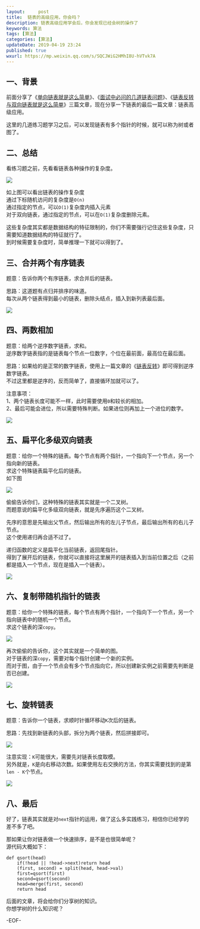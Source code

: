 ```yaml
---   
layout:     post  
title:  链表的高级应用，你会吗？
description: 链表高级应用学会后，你会发现已经会树的操作了  
keywords: 算法  
tags: [算法]    
categories: [算法]  
updateDate: 2019-04-19 23:24   
published: true 
wxurl: https://mp.weixin.qq.com/s/SQCJWiG2HMhI8U-hVTvk7A  
---  
```



## 一、背景  


前面分享了《[单向链表就是这么简单](https://mp.weixin.qq.com/s/rG1ehI-9QK8h7p6_KkRJew)》、《[面试中必问的几道链表问题](https://mp.weixin.qq.com/s/2tT4j-ePNeoktqkVNvAqJQ)》、《[链表反转与双向链表就是这么简单](https://mp.weixin.qq.com/s/EJwgXqkgTy5pIUvHQx4zgA)》三篇文章，现在分享一下链表的最后一篇文章：链表高级应用。  


这里的几道练习题学习之后，可以发现链表有多个指针的时候，就可以称为树或者图了。  


## 二、总结  


看练习题之前，先看看链表各种操作的复杂度。  


![](https://res2019.tiankonguse.com/images/2019/04/19/link-list-conclusion-001.png)  


如上图可以看出链表的操作复杂度  
通过下标随机访问的复杂度是`O(n)`  
通过指定的节点，可以`O(1)`复杂度内插入元素  
对于双向链表，通过指定的节点，可以在`O(1)`复杂度删除元素。  


这些复杂度其实都是数据结构的特征限制的，你们不需要强行记住这些复杂度，只需要知道数据结构的特征就行了。  
到时候需要复杂度时，简单推理一下就可以得到了。  


## 三、合并两个有序链表  


题意：告诉你两个有序链表，求合并后的链表。  


思路：这道题有点归并排序的味道。  
每次从两个链表得到最小的链表，删除头结点，插入到新列表最后面。  


![](https://res2019.tiankonguse.com/images/2019/04/19/link-list-conclusion-002.png)  


## 四、两数相加  


题意：给两个逆序数字链表，求和。  
逆序数字链表指的是链表每个节点一位数字，个位在最前面，最高位在最后面。  


思路：如果给的是正常的数字链表，使用上一篇文章的《[链表反转](https://mp.weixin.qq.com/s/EJwgXqkgTy5pIUvHQx4zgA)》即可得到逆序数字链表。  
不过这里都是逆序的，反而简单了，直接循环加就可以了。  


注意事项：  
1、两个链表长度可能不一样，此时需要使用`0`和较长的相加。  
2、最后可能会进位，所以需要特殊判断。如果进位则再加上一个进位的数字。  


![](https://res2019.tiankonguse.com/images/2019/04/19/link-list-conclusion-003.png)  


## 五、扁平化多级双向链表  


题意：给你一个特殊的链表。每个节点有两个指针，一个指向下一个节点，另一个指向新的链表。  
求这个特殊链表扁平化后的链表。  
如下图  


![](https://res2019.tiankonguse.com/images/2019/04/19/link-list-conclusion-004.png)  


偷偷告诉你们，这种特殊的链表其实就是一个二叉树。  
而题意说的扁平化多级双向链表，就是先序遍历这个二叉树。  


先序的意思是先输出父节点，然后输出所有的左儿子节点，最后输出所有的右儿子节点。  
这个使用递归再合适不过了。  


递归函数的定义是扁平化当前链表，返回尾指针。  
得到了展开后的链表，你就可以直接将这里展开的链表插入到当前位置之后（之前都是插入一个节点，现在是插入一个链表）。  


![](https://res2019.tiankonguse.com/images/2019/04/19/link-list-conclusion-005.png)  


## 六、复制带随机指针的链表  


题意：给你一个特殊的链表，每个节点有两个指针，一个指向下一个节点，另一个指向链表中的随机一个节点。  
求这个链表的深`copy`。  


![](https://res2019.tiankonguse.com/images/2019/04/19/link-list-conclusion-006.png)  


再次偷偷的告诉你，这个其实就是一个简单的图。  
对于链表的深`copy`，需要对每个指针创建一个新的实例。  
而对于图，由于一个节点会有多个节点指向它，所以创建新实例之前需要先判断是否已创建。  


![](https://res2019.tiankonguse.com/images/2019/04/19/link-list-conclusion-007.png)  


## 七、旋转链表  


题意：告诉你一个链表，求顺时针循环移动`K`次后的链表。  


思路：先找到新链表的头部，拆分为两个链表，然后拼接即可。  


![](https://res2019.tiankonguse.com/images/2019/04/19/link-list-conclusion-009.png)  


注意实现：`K`可能很大，需要先对链表长度取模。  
另外就是，`K`是向右移动次数。如果使用左右交换的方法，你其实需要找到的是第`len - K`个节点。  


![](https://res2019.tiankonguse.com/images/2019/04/19/link-list-conclusion-008.png)  


## 八、最后  


好了，链表其实就是对`next`指针的运用，做了这么多实践练习，相信你已经学的差不多了吧。  


那如果让你对链表做一个快速排序，是不是也很简单呢？  
源代码大概如下：  


```
def qsort(head)
    if(!head || !head->next)return head
    (first, second) = split(head, head->val)
    first=qsort(first)
    second=qsort(second)
    head=merge(first, second)
    return head
```


后面的文章，将会给你们分享树的知识。  
你想学树的什么知识呢？  


-EOF-  


